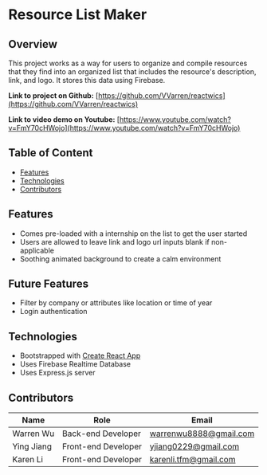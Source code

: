 # Resource List Maker

## Overview

This project works as a way for users to organize and compile resources that they find into an organized list that includes the resource's description, link, and logo. It stores this data using Firebase.

**Link to project on Github:** [https://github.com/VVarren/reactwics](https://github.com/VVarren/reactwics)

**Link to video demo on Youtube:** [https://www.youtube.com/watch?v=FmY70cHWojo](https://www.youtube.com/watch?v=FmY70cHWojo)

## Table of Content

- [Features](#Features)
- [Technologies](#Technologies)
- [Contributors](#Contributors)

## Features

- Comes pre-loaded with a internship on the list to get the user started
- Users are allowed to leave link and logo url inputs blank if non-applicable
- Soothing animated background to create a calm environment

## Future Features

- Filter by company or attributes like location or time of year
- Login authentication

## Technologies

- Bootstrapped with [Create React App](https://github.com/facebook/create-react-app)
- Uses Firebase Realtime Database
- Uses Express.js server

## Contributors

| Name       | Role                | Email                  |
| ---------- | ------------------- | ---------------------- |
| Warren Wu  | Back-end Developer  | warrenwu8888@gmail.com |
| Ying Jiang | Front-end Developer | yjiang0229@gmail.com   |
| Karen Li   | Front-end Developer | karenli.tfm@gmail.com  |
